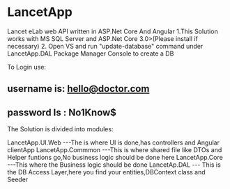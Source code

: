 # LancetApp
Lancet eLab web API written in ASP.Net Core And Angular
1.This Solution works with MS SQL Server and ASP.Net Core 3.0>(Please install if necessary)
2. Open VS and run "update-database" command under LancetApp.DAL Package Manager Console to create a DB

To Login use:
## username is: hello@doctor.com
## password Is : No1Know$

The Solution is divided into modules:

LancetApp.UI.Web ---The is where UI is done,has controllers and Angular clientApp
LancetApp.Commmon ---This is where shared file like DTOs and Helper funtions go,No business logic should be done here
LancetApp.Core ---This where the Business logic should be done
LancetAp.DAL --- This is the DB Access Layer,here you find your entities,DBContext class and Seeder


